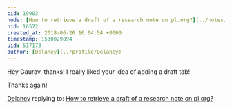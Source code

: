 ```yaml
---
cid: 19903
node: [How to retrieve a draft of a research note on pl.org?](../notes/Delaney/06-25-2018/how-to-retrieve-a-draft-of-a-research-note-on-pl-org)
nid: 16572
created_at: 2018-06-26 16:04:54 +0000
timestamp: 1530029094
uid: 517173
author: [Delaney](../profile/Delaney)
---
```


Hey Gaurav, thanks!  I really liked your idea of adding a draft tab!  

Thanks again!

[Delaney](../profile/Delaney) replying to: [How to retrieve a draft of a research note on pl.org?](../notes/Delaney/06-25-2018/how-to-retrieve-a-draft-of-a-research-note-on-pl-org)

